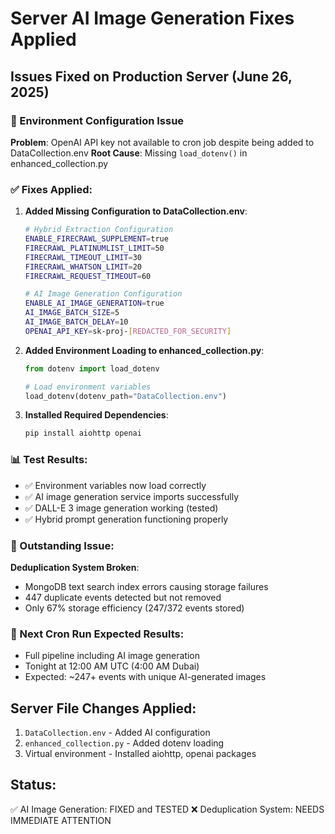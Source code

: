 # Server AI Image Generation Fixes Applied

## Issues Fixed on Production Server (June 26, 2025)

### 🔧 Environment Configuration Issue
**Problem**: OpenAI API key not available to cron job despite being added to DataCollection.env
**Root Cause**: Missing `load_dotenv()` in enhanced_collection.py

### ✅ Fixes Applied:

1. **Added Missing Configuration to DataCollection.env**:
   ```bash
   # Hybrid Extraction Configuration
   ENABLE_FIRECRAWL_SUPPLEMENT=true
   FIRECRAWL_PLATINUMLIST_LIMIT=50
   FIRECRAWL_TIMEOUT_LIMIT=30
   FIRECRAWL_WHATSON_LIMIT=20
   FIRECRAWL_REQUEST_TIMEOUT=60

   # AI Image Generation Configuration
   ENABLE_AI_IMAGE_GENERATION=true
   AI_IMAGE_BATCH_SIZE=5
   AI_IMAGE_BATCH_DELAY=10
   OPENAI_API_KEY=sk-proj-[REDACTED_FOR_SECURITY]
   ```

2. **Added Environment Loading to enhanced_collection.py**:
   ```python
   from dotenv import load_dotenv

   # Load environment variables
   load_dotenv(dotenv_path="DataCollection.env")
   ```

3. **Installed Required Dependencies**:
   ```bash
   pip install aiohttp openai
   ```

### 📊 Test Results:
- ✅ Environment variables now load correctly
- ✅ AI image generation service imports successfully  
- ✅ DALL-E 3 image generation working (tested)
- ✅ Hybrid prompt generation functioning properly

### 🚨 Outstanding Issue:
**Deduplication System Broken**: 
- MongoDB text search index errors causing storage failures
- 447 duplicate events detected but not removed
- Only 67% storage efficiency (247/372 events stored)

### 🎯 Next Cron Run Expected Results:
- Full pipeline including AI image generation
- Tonight at 12:00 AM UTC (4:00 AM Dubai)
- Expected: ~247+ events with unique AI-generated images

## Server File Changes Applied:
1. `DataCollection.env` - Added AI configuration
2. `enhanced_collection.py` - Added dotenv loading
3. Virtual environment - Installed aiohttp, openai packages

## Status: 
✅ AI Image Generation: FIXED and TESTED
❌ Deduplication System: NEEDS IMMEDIATE ATTENTION